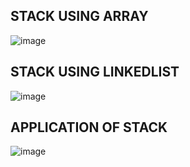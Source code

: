 ## STACK USING ARRAY
![image](https://user-images.githubusercontent.com/61939693/176856759-cf1812b9-e5e7-40e3-b496-bcadae03450c.png)


## STACK USING LINKEDLIST
![image](https://user-images.githubusercontent.com/61939693/176857024-e95ba596-0aa0-4a90-95bd-04f82f3ffd6b.png)


## APPLICATION OF STACK

![image](https://user-images.githubusercontent.com/61939693/176856515-0a9ed965-a68d-443b-89d5-1262df52e663.png)
